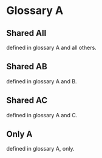 # Glossary A

## Shared All

defined in glossary A and all others.

## Shared AB

defined in glossary A and B.

## Shared AC

defined in glossary A and C.

## Only A

defined in glossary A, only.